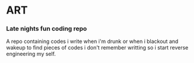 # ART
### Late nights fun coding repo
A repo containing codes i write when i'm drunk or when i blackout and wakeup to find pieces of codes i don't remember writting so i start reverse engineering my self.
